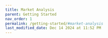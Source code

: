 ```yaml
---
title: Market Analysis
parent: Getting Started
nav_order: 1
permalink: /getting-started/#market-analysis
last_modified_date: Dec 14 2024 at 11:52 PM
---
```

